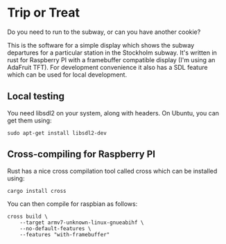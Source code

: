 Trip or Treat
=============

Do you need to run to the subway, or can you have another cookie?

This is the software for a simple display which shows the subway departures for
a particular station in the Stockholm subway. It's written in rust for
Raspberry PI with a framebuffer compatible display (I'm using an AdaFruit TFT).
For development convenience it also has a SDL feature which can be used for
local development.

Local testing
-------------

You need libsdl2 on your system, along with headers. On Ubuntu, you can get
them using:

```
sudo apt-get install libsdl2-dev
```

Cross-compiling for Raspberry PI
--------------------------------

Rust has a nice cross compilation tool called cross which can be installed
using:

```
cargo install cross
```

You can then compile for raspbian as follows:

```
cross build \
    --target armv7-unknown-linux-gnueabihf \
    --no-default-features \
    --features "with-framebuffer"
```
